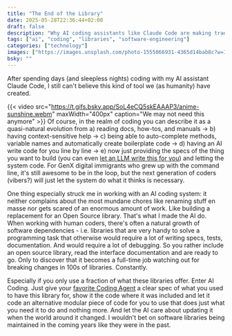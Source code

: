 ```yaml
---
title: "The End of the Library"
date: 2025-05-28T22:36:44+02:00
draft: false
description: "Why AI coding assistants like Claude Code are making traditional software libraries obsolete - a firsthand experience"
tags: ["ai", "coding", "libraries", "software-engineering"]
categories: ["technology"]
images: ["https://images.unsplash.com/photo-1555066931-4365d14bab8c?w=1200&h=630&fit=crop&q=80"]
bsky: ""
---
```


After spending days (and sleepless nights) coding with my AI assistant Claude Code,
I still can't believe this kind of tool we (as humanity) have created.

{{< video src="https://t.gifs.bsky.app/SoL4eCQ5skEAAAP3/anime-sunshine.webm" maxWidth="400px" caption="We may not need this anymore" >}}
Of course, in the realm of coding you can describe it as a quasi-natural
evolution from a) reading docs, how-tos, and manuals -> b) having context-sensitive
help -> c) being able to auto-complete methods, variable names and 
automatically create boilerplate code -> d) having an AI write code for you
line by line -> e) now just providing the specs of the thing you want to build
(you can even [let an LLM write this for you](https://harper.blog/2025/05/08/basic-claude-code/)) and letting the system code. For
GenX digital immigrants who grew up with the command line, it's still awesome to be 
in the loop, but the next generation of coders (vibers?) will just let the system 
do what it thinks is necessary.

One thing especially struck me in working with an AI coding system:
it neither complains about the most mundane chores like renaming stuff en masse nor
gets scared of an enormous amount of work. Like building a replacement for an
Open Source library. That's what I made the AI do. When working with human
coders, there's often a natural growth of software dependencies - i.e. libraries
that are very handy to solve a programming task that otherwise would require a
lot of writing specs, tests, documentation. And would require a lot of debugging.
So you rather include an open source library, read the interface documentation and
are ready to go. Only to discover that it becomes a full-time job watching
out for breaking changes in 100s of libraries. Constantly.

Especially if you only use a fraction of what these libraries offer. Enter AI Coding.
Just give your [favorite Coding Agent](https://claude.ai/code) a clear spec of what you used to have this
library for, show it the code where it was included and let it code an alternative
modular piece of code for you to use that does just what you need it to do and nothing
more. And let the AI care about updating it when the world around it changed. I wouldn't
bet on software libraries being maintained in the coming years like they were in
the past.
